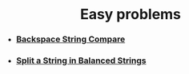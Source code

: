 <div align="center">
  <br>
  <h1>Easy problems</h1>
</div>

- ### [**Backspace String Compare**](./Backspace%20String%20Compare)
- ### [**Split a String in Balanced Strings**](./Split%20a%20String%20in%20Balanced%20Strings)
